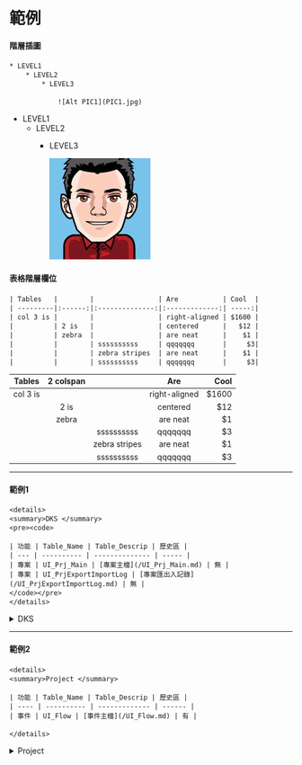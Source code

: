 # 範例

#### 階層插圖

    * LEVEL1
        * LEVEL2
            * LEVEL3

                ![Alt PIC1](PIC1.jpg)

* LEVEL1
    * LEVEL2
        * LEVEL3

            ![Alt PIC1](PIC1.jpg)

#### 表格階層欄位

    | Tables   |        |                | Are           | Cool  |
    | ---------|:------:|:--------------:|:-------------:| -----:|
    | col 3 is |        |                | right-aligned | $1600 |
    |          | 2 is   |                | centered      |   $12 |
    |          | zebra  |                | are neat      |    $1 |
    |          |        | ssssssssss     | qqqqqqq       |     $3|
    |          |        | zebra stripes  | are neat      |    $1 |
    |          |        | ssssssssss     | qqqqqqq       |     $3|



| Tables   | 2 colspan |                | Are           | Cool  |
| ---------|:---------:|:--------------:|:-------------:| -----:|
| col 3 is |           |                | right-aligned | $1600 |
|          | 2 is      |                | centered      |   $12 |
|          | zebra     |                | are neat      |    $1 |
|          |           | ssssssssss     | qqqqqqq       |     $3|
|          |           | zebra stripes  | are neat      |    $1 |
|          |           | ssssssssss     | qqqqqqq       |     $3|

---

#### 範例1

    <details>
    <summary>DKS </summary>
    <pre><code>

    | 功能 | Table_Name | Table_Descrip | 歷史區 |
    | --- | ---------- | -------------- | ----- |
    | 專案 | UI_Prj_Main | [專案主檔](/UI_Prj_Main.md) | 無 |
    | 專案 | UI_PrjExportImportLog | [專案匯出入記錄](/UI_PrjExportImportLog.md) | 無 |
    </code></pre>
    </details>

<details>
<summary>DKS </summary>
<pre><code>

| 功能 | Table_Name | Table_Descrip | 歷史區 |
| --- | ---------- | -------------- | ----- |
| 專案 | UI_Prj_Main | [專案主檔](/UI_Prj_Main.md) | 無 |
| 專案 | UI_PrjExportImportLog | [專案匯出入記錄](/UI_PrjExportImportLog.md) | 無 |
</code></pre>
</details>

------

#### 範例2

    <details>
    <summary>Project </summary>

    | 功能 | Table_Name | Table_Descrip | 歷史區 |
    | ---- | ---------- | ------------- | ------ |
    | 事件 | UI_Flow | [事件主檔](/UI_Flow.md) | 有 |

    </details>


<details>
<summary>Project </summary>

| 功能 | Table_Name | Table_Descrip | 歷史區 |
| ---- | ---------- | ------------- | ------ |
| 事件 | UI_Flow | [事件主檔](/UI_Flow.md) | 有 |

</details>